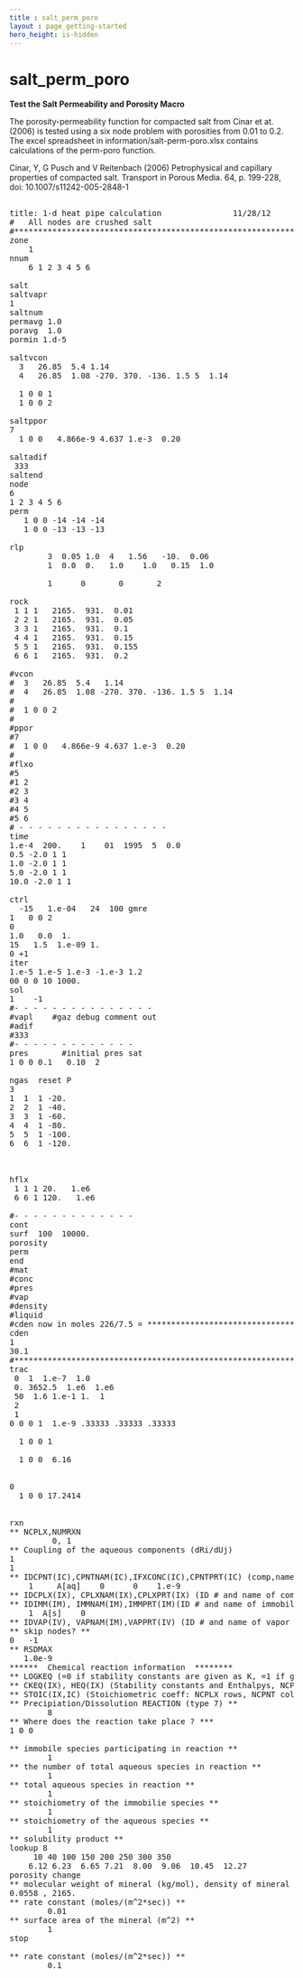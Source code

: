 ```yaml
---
title : salt_perm_poro
layout : page_getting-started
hero_height: is-hidden
---
```


# salt_perm_poro

**Test the Salt Permeability and Porosity Macro**

The porosity-permeability function for compacted salt from Cinar et at. (2006) is tested using a six node problem with porosities from 0.01 to 0.2. The excel spreadsheet in information/salt-perm-poro.xlsx contains calculations of the perm-poro function.

Cinar, Y, G Pusch and V Reitenbach (2006) Petrophysical and capillary properties of compacted salt. Transport in Porous Media. 64, p. 199-228, doi: 10.1007/s11242-005-2848-1

<pre>

title: 1-d heat pipe calculation               11/28/12
#   All nodes are crushed salt
#************************************************************************75
zone
	1
nnum
	6 1 2 3 4 5 6

salt
saltvapr
1
saltnum
permavg 1.0
poravg  1.0
pormin 1.d-5

saltvcon
  3   26.85  5.4 1.14
  4   26.85  1.08 -270. 370. -136. 1.5 5  1.14

  1 0 0 1
  1 0 0 2

saltppor 
7
  1 0 0   4.866e-9 4.637 1.e-3  0.20
 
saltadif
 333
saltend    
node
6
1 2 3 4 5 6
perm 
   1 0 0 -14 -14 -14
   1 0 0 -13 -13 -13

rlp
        3  0.05 1.0  4   1.56   -10.  0.06
        1  0.0  0.   1.0    1.0   0.15  1.0

        1      0       0       2

rock  
 1 1 1   2165.  931.  0.01
 2 2 1   2165.  931.  0.05
 3 3 1   2165.  931.  0.1
 4 4 1   2165.  931.  0.15
 5 5 1   2165.  931.  0.155
 6 6 1   2165.  931.  0.2

#vcon
#  3   26.85  5.4   1.14
#  4   26.85  1.08 -270. 370. -136. 1.5 5  1.14
#
#  1 0 0 2
#
#ppor
#7
#  1 0 0   4.866e-9 4.637 1.e-3  0.20
#
#flxo 
#5
#1 2 
#2 3
#3 4
#4 5
#5 6
# - - - - - - - - - - - - - - - - 
time
1.e-4  200.    1    01  1995  5  0.0 
0.5 -2.0 1 1
1.0 -2.0 1 1
5.0 -2.0 1 1
10.0 -2.0 1 1

ctrl
  -15   1.e-04   24  100 gmre
1   0 0 2
0 
1.0   0.0  1.
15   1.5  1.e-09 1.  
0 +1 
iter
1.e-5 1.e-5 1.e-3 -1.e-3 1.2
00 0 0 10 1000.
sol
1    -1
#- - - - - - - - - - - - - - -
#vapl    #gaz debug comment out
#adif
#333
#- - - - - - - - - - - - -
pres       #initial pres sat
1 0 0 0.1   0.10  2

ngas  reset P
3
1  1  1 -20.
2  2  1 -40.
3  3  1 -60.
4  4  1 -80.
5  5  1 -100.
6  6  1 -120.



hflx
 1 1 1 20.   1.e6
 6 6 1 120.   1.e6

#- - - - - - - - - - - - -
cont
surf  100  10000.
porosity
perm
end
#mat
#conc
#pres
#vap  
#density
#liquid
#cden now in moles 226/7.5 = *****************************************
cden
1
30.1
#***********************************************************
trac
 0  1  1.e-7  1.0
 0. 3652.5  1.e6  1.e6
 50  1.6 1.e-1 1.  1
 2
 1
0 0 0 1  1.e-9 .33333 .33333 .33333

  1 0 0 1

  1 0 0  6.16 


0
  1 0 0 17.2414


rxn
** NCPLX,NUMRXN
         0, 1
** Coupling of the aqueous components (dRi/dUj)
1
1
** IDCPNT(IC),CPNTNAM(IC),IFXCONC(IC),CPNTPRT(IC) (comp,name,cond.; NCPNT rows)
    1     A[aq]    0      0    1.e-9
** IDCPLX(IX), CPLXNAM(IX),CPLXPRT(IX) (ID # and name of complex, NCPLX rows)
** IDIMM(IM), IMMNAM(IM),IMMPRT(IM)(ID # and name of immobile spec, NIMM rows)
    1  A[s]    0
** IDVAP(IV), VAPNAM(IM),VAPPRT(IV) (ID # and name of vapor species, NVAP rows)
** skip nodes? **
0   -1
** RSDMAX
   1.0e-9
******  Chemical reaction information  ********
** LOGKEQ (=0 if stability constants are given as K, =1 if given as log(K))
** CKEQ(IX), HEQ(IX) (Stability constants and Enthalpys, NCPLX rows)
** STOIC(IX,IC) (Stoichiometric coeff: NCPLX rows, NCPNT columns)
** Precipiation/Dissolution REACTION (type 7) **
        8
** Where does the reaction take place ? ***
1 0 0

** immobile species participating in reaction **
        1
** the number of total aqueous species in reaction **
        1
** total aqueous species in reaction **
        1
** stoichiometry of the immobilie species **
        1
** stoichiometry of the aqueous species **
        1
** solubility product **
lookup 8
     10 40 100 150 200 250 300 350
    6.12 6.23  6.65 7.21  8.00  9.06  10.45  12.27
porosity change
** molecular weight of mineral (kg/mol), density of mineral (kg/m^3) SALT Wikipedia**
0.0558 , 2165.
** rate constant (moles/(m^2*sec)) **
        0.01
** surface area of the mineral (m^2) **
        1
stop

** rate constant (moles/(m^2*sec)) **
        0.1
        
</pre>